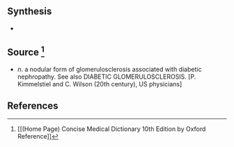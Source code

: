 ## Synthesis
- 
## Source [^1]
- $n$. a nodular form of glomerulosclerosis associated with diabetic nephropathy. See also DIABETIC GLOMERULOSCLEROSIS. \[P. Kimmelstiel and C. Wilson (20th century), US physicians]
## References

[^1]: [[(Home Page) Concise Medical Dictionary 10th Edition by Oxford Reference]]